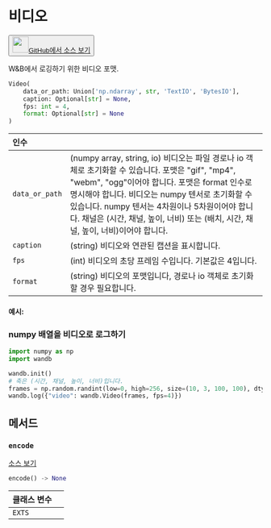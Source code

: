 
# 비디오

<p><button style={{display: 'flex', alignItems: 'center', backgroundColor: 'white', border: '1px solid #ddd', padding: '10px', borderRadius: '6px', cursor: 'pointer', boxShadow: '0 2px 3px rgba(0,0,0,0.1)', transition: 'all 0.3s'}}><a href='https://www.github.com/wandb/wandb/tree/fa4423647026d710e3780287b4bac2ee9494e92b/wandb/sdk/data_types/video.py#L48-L237' style={{fontSize: '1.2em', display: 'flex', alignItems: 'center'}}><img src='https://github.githubassets.com/images/modules/logos_page/GitHub-Mark.png' height='32px' width='32px' style={{marginRight: '10px'}}/>GitHub에서 소스 보기</a></button></p>

W&B에서 로깅하기 위한 비디오 포맷.

```python
Video(
    data_or_path: Union['np.ndarray', str, 'TextIO', 'BytesIO'],
    caption: Optional[str] = None,
    fps: int = 4,
    format: Optional[str] = None
)
```

| 인수 |  |
| :--- | :--- |
|  `data_or_path` |  (numpy array, string, io) 비디오는 파일 경로나 io 객체로 초기화할 수 있습니다. 포맷은 "gif", "mp4", "webm", "ogg"이어야 합니다. 포맷은 format 인수로 명시해야 합니다. 비디오는 numpy 텐서로 초기화할 수 있습니다. numpy 텐서는 4차원이나 5차원이어야 합니다. 채널은 (시간, 채널, 높이, 너비) 또는 (배치, 시간, 채널, 높이, 너비)이어야 합니다. |
|  `caption` |  (string) 비디오와 연관된 캡션을 표시합니다. |
|  `fps` |  (int) 비디오의 초당 프레임 수입니다. 기본값은 4입니다. |
|  `format` |  (string) 비디오의 포맷입니다, 경로나 io 객체로 초기화할 경우 필요합니다. |

#### 예시:

### numpy 배열을 비디오로 로그하기

```python
import numpy as np
import wandb

wandb.init()
# 축은 (시간, 채널, 높이, 너비)입니다.
frames = np.random.randint(low=0, high=256, size=(10, 3, 100, 100), dtype=np.uint8)
wandb.log({"video": wandb.Video(frames, fps=4)})
```

## 메서드

### `encode`

[소스 보기](https://www.github.com/wandb/wandb/tree/fa4423647026d710e3780287b4bac2ee9494e92b/wandb/sdk/data_types/video.py#L128-L165)

```python
encode() -> None
```

| 클래스 변수 |  |
| :--- | :--- |
|  `EXTS`<a id="EXTS"></a> |   |